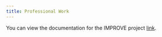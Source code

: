 ```yaml
---
title: Professional Work
---
```


You can view the documentation for the IMPROVE project [link](/https://jdacs4c-improve.github.io/docs/ "here").
